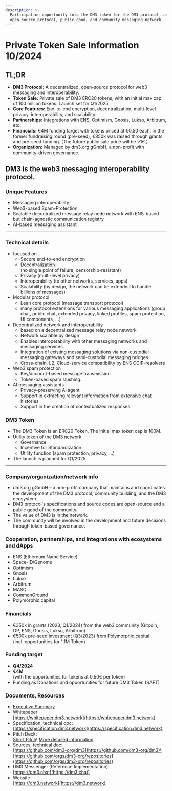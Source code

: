```yaml
---
description: >-
  Participation opportunity into the DM3 token for the DM3 protocol, an
  open-source protocol, public good, and community messaging network
---
```


# Private Token Sale Information 10/2024

## TL;DR

* **DM3 Protocol:** A decentralized, open-source protocol for web3 messaging and interoperability.
* **Token Sale:** Private sale of DM3 ERC20 tokens, with an initial max cap of 100 million tokens. Launch set for Q1/2025.
* **Core Features:** End-to-end encryption, decentralization, multi-level privacy, interoperability, and scalability.
* **Partnerships:** Integrations with ENS, Optimism, Gnosis, Lukso, Arbitrum, etc.
* **Financials:** €4M funding target with tokens priced at €0.50 each. In the former fundraising round (pre-seed), €850k was raised through grants and pre-seed funding. (The future public sale price will be >1€.)
* **Organization:** Managed by dm3.org gGmbH, a non-profit with community-driven governance.

## DM3 is the web3 messaging interoperability protocol.

### Unique Features

* Messaging interoperability
* Web3-based Spam-Protection
* Scalable decentralized message relay node network with ENS-based but chain-agnostic  communication registry
* AI-based messaging assistant

***

### Technical details

* focused on
  * Secure end-to-end encryption
  * Decentralization\
    (no single point of failure, censorship-resistant)
  * Privacy (multi-level privacy)
  * Interoperability (to other networks, services, apps)
  * Scalability (by design, the network can be extended to handle billions of messages)
* Modular protocol
  * Lean core protocol (message transport protocol)
  * many protocol extensions for various messaging applications (group chat, public chat, extended privacy, linked profiles, spam protection, UI components, …)
* Decentralized network and interoperability
  * based on a decentralized message relay node network
  * Network scalable by design
  * Enables interoperability with other messaging networks and messaging services.
  * Integration of existing messaging solutions via non-custodial messaging gateways and semi-custodial messaging bridges
  * Cross-chain, L2, Cloud-service compatibility by ENS CCIP-resolvers
* Web3 spam protection
  * Key/account-based message transmission
  * Token-based spam slushing.
* AI messaging assistants
  * Privacy-preserving AI agent
  * Support in extracting relevant information from extensive chat histories
  * Support in the creation of contextualized responses

### DM3 Token

* The DM3 Token is an ERC20 Token. The initial max token cap is 100M.
* Utility token of the DM3 network
  * Governance
  * Incentive for Standardization
  * Utility function (spam protection, privacy, …)
* The launch is planned for Q1/2025

***

### Company/organization/network info

* dm3.org gGmbH – a non-profit company that maintains and coordinates the development of the DM3 protocol, community building, and the DM3 ecosystem.
* DM3 protocol's specifications and source codes are open-source and a public good of the community.
* The value of DM3 is in the network.
* The community will be involved in the development and future decisions through token-based governance.

### Cooperation, partnerships, and integrations with ecosystems and dApps

* ENS (Ethereum Name Service)
* Space-ID/Genome
* Optimism
* Gnosis
* Lukso
* Arbitrum
* MASQ
* CommonGround
* Polymorphic.capital

### Financials

* €350k in grants (2023, Q1/2024) from the web3 community (Gitcoin, OP, ENS, Gnosis, Lukso, Arbitrum)
* €500k pre-seed investment (Q3/2023) from Polymorphic.capital \
  (incl. opportunities for 1.1M Token)

### Funding target

* **Q4/2024**
* **€4M** \
  (with the opportunities for tokens at 0.50€ per token)
* Funding as Donations and opportunities for future DM3 Token (SAFT)

### Documents, Resources

* [Executive Summary](executive-summary.md)
* Whitepaper\
  [https://whitepaper.dm3.network](https://whitepaper.dm3.network)
* Specification, technical doc:\
  [https://specification.dm3.network](https://specification.dm3.network)
* Pitch Deck:\
  [Short Pitch](https://drive.google.com/open?id=1-Tb4id2ZhAz1pD9OLqtTsTrCoN9ANsO\_)\
  [More detailed information](https://drive.google.com/open?id=1-NbCaKEppHP8enX-x0UHq5I6OGSJDZC5)
* Sources, technical doc:\
  [https://github.com/dm3-org/dm3](https://github.com/dm3-org/dm3)\
  [https://github.com/orgs/dm3-org/repositories](https://github.com/orgs/dm3-org/repositories)
* DM3 Messenger (Reference Implementation):\
  [https://dm3.chat](https://dm3.chat)
* Website\
  [https://dm3.network](https://dm3.network)
